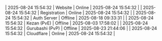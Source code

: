 | 2025-08-24 15:54:32 | Website | Online | 2025-08-24 15:54:32 |
| 2025-08-24 15:54:32 | Registration | Online | 2025-08-24 15:54:32 |
| 2025-08-24 15:54:32 | Auth Server | Offline | 2025-08-18 09:33:31 |
| 2025-08-24 15:54:32 | Kezan (PvE) | Offline | 2025-08-03 17:58:02 |
| 2025-08-24 15:54:32 | Gurubashi (PvP) | Offline | 2025-08-23 21:44:06 |
| 2025-08-24 15:54:32 | Cloudflare | Online | 2025-08-24 15:54:32 |
